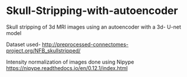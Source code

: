 # Skull-Stripping-with-autoencoder

Skull stripping of 3d MRI images using an autoencoder with a 3d- U-net model

Dataset used- http://preprocessed-connectomes-project.org/NFB_skullstripped/

Intensity normalization of images done using Nipype https://nipype.readthedocs.io/en/0.12.1/index.html

